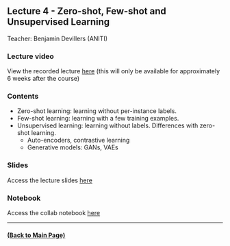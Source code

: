 ## Lecture 4 - Zero-shot, Few-shot and Unsupervised Learning
Teacher: Benjamin Devillers (ANITI)

### Lecture video
View the recorded lecture [here](https://drive.google.com/file/d/1inB8IRrFs9ifN1uZyuG22p8h7fsGddlu/view?usp=sharing)  (this will only be available for approximately 6 weeks after the course)

### Contents

- Zero-shot learning: learning without per-instance labels.
- Few-shot learning: learning with a few training examples.
- Unsupervised learning: learning without labels. Differences with zero-shot learning.
  - Auto-encoders, contrastive learning
  - Generative models: GANs, VAEs

### Slides
Access the lecture slides [here](https://docs.google.com/presentation/d/1FJF2uwNeoiXRoosvDzkVG5P72H4yMIhHjmP1r39nxOI/edit?usp=sharing)

### Notebook
Access the collab notebook [here](https://colab.research.google.com/drive/17QTrw441BzWrkCKMJMwb42iuzTUZNR8t?usp=sharing) 

---
#### [(Back to Main Page)](../index.md)
